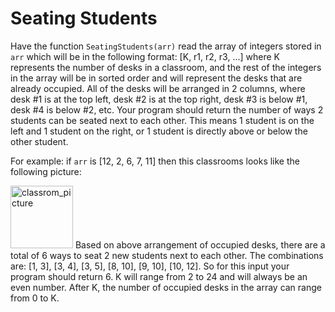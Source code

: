 # Seating Students
Have the function ```SeatingStudents(arr)``` read the array of integers stored in ```arr``` which will be in the following format: [K, r1, r2, r3, ...] where K represents the number of desks in a classroom, and the rest of the integers in the array will be in sorted order and will represent the desks that are already occupied. All of the desks will be arranged in 2 columns, where desk #1 is at the top left, desk #2 is at the top right, desk #3 is below #1, desk #4 is below #2, etc. Your program should return the number of ways 2 students can be seated next to each other. This means 1 student is on the left and 1 student on the right, or 1 student is directly above or below the other student. 

For example: if ```arr``` is [12, 2, 6, 7, 11] then this classrooms looks like the following picture: 

<img src="https://i.imgur.com/rvP5cjj.jpg" alt="classrom_picture" width="100" />
Based on above arrangement of occupied desks, there are a total of 6 ways to seat 2 new students next to each other. The combinations are: [1, 3], [3, 4], [3, 5], [8, 10], [9, 10], [10, 12]. So for this input your program should return 6. K will range from 2 to 24 and will always be an even number. After K, the number of occupied desks in the array can range from 0 to K. 